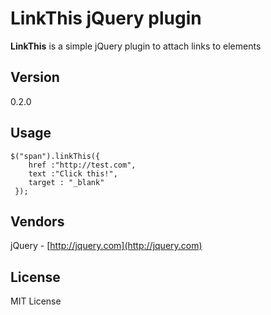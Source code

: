 # LinkThis jQuery plugin

**LinkThis** is a simple jQuery plugin to attach links to elements

## Version
0.2.0

## Usage
    $("span").linkThis({
        href :"http://test.com",
        text :"Click this!",
        target : "_blank"
     });

## Vendors
jQuery - [http://jquery.com](http://jquery.com)

## License 
MIT License
